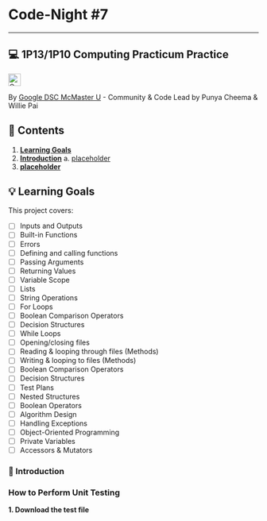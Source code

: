 # Code-Night #7
---
## 💻 1P13/1P10 Computing Practicum Practice

<img src="https://www.dscsdmc.org/img/logo.png" alt="Google DSC Logo" style="height:25px;">

By [Google DSC McMaster U](https://dscmcmasteru.ca) - Community & Code
Lead by Punya Cheema & Willie Pai

## 📑 Contents

1. **[Learning Goals](#-how-it-works)**  
2. **[Introduction](#-introduction)**
   a. [placeholder](#discord-api)  
3. **[placeholder](#-how-to-install)**  

## 💡 Learning Goals

This project covers:
- [ ] Inputs and Outputs
- [ ] Built-in Functions
- [ ] Errors
- [ ] Defining and calling functions
- [ ] Passing Arguments
- [ ] Returning Values
- [ ] Variable Scope
- [ ] Lists
- [ ] String Operations
- [ ] For Loops
- [ ] Boolean Comparison Operators
- [ ] Decision Structures
- [ ] While Loops
- [ ] Opening/closing files
- [ ] Reading & looping through files (Methods)
- [ ] Writing & looping to files (Methods)
- [ ] Boolean Comparison Operators
- [ ] Decision Structures
- [ ] Test Plans
- [ ] Nested Structures
- [ ] Boolean Operators
- [ ] Algorithm Design
- [ ] Handling Exceptions
- [ ] Object-Oriented Programming
- [ ] Private Variables
- [ ] Accessors & Mutators
### 📌 Introduction

### How to Perform Unit Testing

**1. Download the test file**

